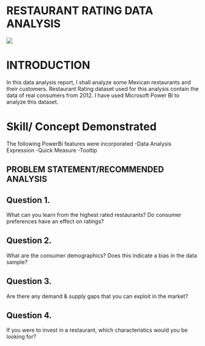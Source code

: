 # RESTAURANT RATING DATA ANALYSIS
![](Restaurant_pic.jpg)
# INTRODUCTION
In this data analysis report, I shall analyze some Mexican restaurants and their customers.
Restaurant Rating dataset used for this analysis contain the data of real consumers from 2012. 
I have used Microsoft Power BI to analyze this dataset.

# Skill/ Concept Demonstrated
The following PowerBi features were incorporated
-Data Analysis Expression 
-Quick Measure
-Tooltip

## PROBLEM STATEMENT/RECOMMENDED ANALYSIS
## Question 1.
What can you learn from the highest rated restaurants? Do consumer preferences have an effect on
ratings? 
## Question 2.
What are the consumer demographics? Does this indicate a bias in the data sample?
## Question 3.
Are there any demand & supply gaps that you can exploit in the market?
## Question 4.
If you were to invest in a restaurant, which characteristics would you be looking for?



